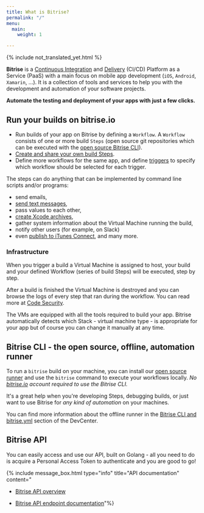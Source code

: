 ```yaml
---
title: What is Bitrise?
permalink: "/"
menu:
  main:
    weight: 1

---
```

{% include not_translated_yet.html %}

**Bitrise** is a [Continuous Integration](https://en.wikipedia.org/wiki/Continuous_integration)
and [Delivery](https://en.wikipedia.org/wiki/Continuous_delivery) (CI/CD) Platform as a Service (PaaS)
with a main focus on mobile app development (`iOS`, `Android`, `Xamarin`, ...). It is a collection of tools and services to help you with the development and automation of your software projects.

**Automate the testing and deployment of your apps with just a few clicks.**

## Run your builds on bitrise.io

* Run builds of your app on Bitrise by defining a `Workflow`. A `Workflow` consists of one or more build `Steps` (open source git repositories
  which can be executed with the [open source Bitrise CLI](https://www.bitrise.io/cli)).
* [Create and share your own build Steps](https://github.com/bitrise-steplib/step-template).
* Define more workflows for the same app, and define [triggers](/webhooks/trigger-map) to specify which workflow should be selected for each trigger.

The steps can do anything that can be implemented by command line scripts and/or programs:

* send emails,
* [send text messages](https://github.com/bitrise-io/steps-sms-text-message),
* pass values to each other,
* [create Xcode archives](https://github.com/bitrise-io/steps-xcode-archive),
* gather system information about the Virtual Machine running the build,
* notify other users (for example, on Slack)
* even [publish to iTunes Connect](https://github.com/bitrise-io/steps-deploy-to-itunesconnect-deliver), and many more.

### Infrastructure

When you trigger a build a Virtual Machine is assigned to host, your build and your defined Workflow (series of build Steps) will be executed, step by step.

After a build is finished the Virtual Machine is destroyed and you can browse the logs of every step that ran during the workflow.
You can read more at [Code Security](/getting-started/code-security).

The VMs are equipped with all the tools required to build your app. Bitrise automatically detects which Stack - virtual machine type - is appropriate for your app but of course you can change it manually at any time.

## Bitrise CLI - the open source, offline, automation runner

To run a `bitrise` build on your machine, you can install our [open source runner](https://www.bitrise.io/cli)
and use the `bitrise` command to execute your workflows locally.
_No_ [_bitrise.io_](https://www.bitrise.io) _account required to use the Bitrise CLI._

It's a great help when you're developing Steps, debugging builds, or just want to use Bitrise for _any kind of automation_ on your machines.

You can find more information about the offline runner
in the [Bitrise CLI and bitrise.yml](/bitrise-cli/index/) section of the DevCenter.

## Bitrise API

You can easily access and use our API, built on Golang - all you need to do is acquire a Personal Access Token to authenticate and you are good to go!

{% include message_box.html type="info" title="API documentation" content="

* [Bitrise API overview](/api/v0.1/)


* [Bitrise API endpoint documentation](https://api-docs.bitrise.io)"%}
